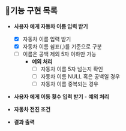 ## 🎯기능 구현 목록

- **사용자 에게 자동차 이름 입력 받기**
    - [X] 자동차 이름 입력 받기
    - [X] 자동차 이름 쉼표(,)를 기준으로 구분
    - [ ] 이름은 공백 제외 5자 이하만 가능
        - **예외 처리**
            - [ ] 자동차 이름 5자 넘는지 확인
            - [ ] 자동차 이름 NULL 혹은 공백일 경우
            - [ ] 자동차 이름 중복되는 경우

- **사용자 에게 이동 횟수 입력 받기**
        - **예외 처리**

- **자동차 전진 조건**

- **결과 출력**
